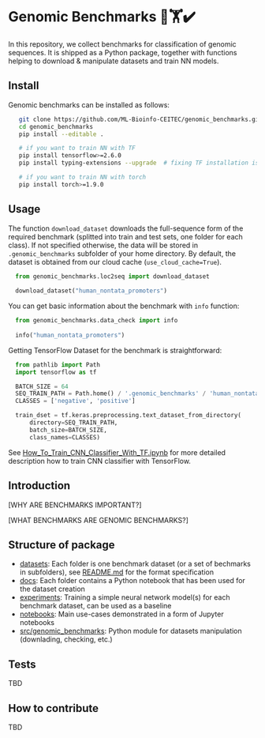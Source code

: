 # Genomic Benchmarks 🧬🏋️✔️

In this repository, we collect benchmarks for classification of genomic sequences. It is shipped as a Python package, together with functions helping to download & manipulate datasets and train NN models. 
## Install

Genomic benchmarks can be installed as follows:

```bash
   git clone https://github.com/ML-Bioinfo-CEITEC/genomic_benchmarks.git
   cd genomic_benchmarks
   pip install --editable .

   # if you want to train NN with TF
   pip install tensorflow>=2.6.0
   pip install typing-extensions --upgrade  # fixing TF installation issue

   # if you want to train NN with torch
   pip install torch>=1.9.0

```
## Usage

The function `download_dataset` downloads the full-sequence form of the required benchmark (splitted into train and test sets, one folder for each class). If not specified otherwise, the data will be stored in `.genomic_benchmarks` subfolder of your home directory. By default, the dataset is obtained from our cloud cache (`use_cloud_cache=True`).  

```python
  from genomic_benchmarks.loc2seq import download_dataset
  
  download_dataset("human_nontata_promoters")
```

You can get basic information about the benchmark with `info` function:

```python
  from genomic_benchmarks.data_check import info
  
  info("human_nontata_promoters")
```

Getting TensorFlow Dataset for the benchmark is straightforward: 

```python
  from pathlib import Path
  import tensorflow as tf

  BATCH_SIZE = 64
  SEQ_TRAIN_PATH = Path.home() / '.genomic_benchmarks' / 'human_nontata_promoters' / 'train'
  CLASSES = ['negative', 'positive']

  train_dset = tf.keras.preprocessing.text_dataset_from_directory(
      directory=SEQ_TRAIN_PATH,
      batch_size=BATCH_SIZE,
      class_names=CLASSES)
```
See [How_To_Train_CNN_Classifier_With_TF.ipynb](notebooks/How_To_Train_CNN_Classifier_With_TF.ipynb) for more detailed description how to train CNN classifier with TensorFlow.

## Introduction

[WHY ARE BENCHMARKS IMPORTANT?]

[WHAT BENCHMARKS ARE GENOMIC BENCHMARKS?]
## Structure of package

  * [datasets](datasets/): Each folder is one benchmark dataset (or a set of bechmarks in subfolders), see [README.md](datasets/README.md) for the format specification
  * [docs](docs/): Each folder contains a Python notebook that has been used for the dataset creation
  * [experiments](experiments/): Training a simple neural network model(s) for each benchmark dataset, can be used as a baseline
  * [notebooks](notebooks/): Main use-cases demonstrated in a form of Jupyter notebooks 
  * [src/genomic_benchmarks](src/genomic_benchmarks/): Python module for datasets manipulation (downlading, checking, etc.) 

## Tests

TBD

## How to contribute

TBD
